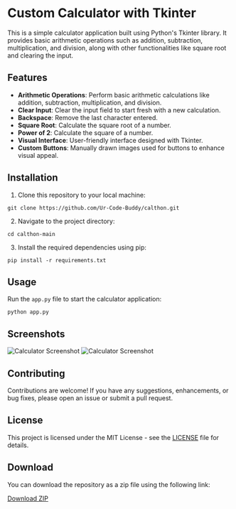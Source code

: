 # Custom Calculator with Tkinter

This is a simple calculator application built using Python's Tkinter library. It provides basic arithmetic operations such as addition, subtraction, multiplication, and division, along with other functionalities like square root and clearing the input.

## Features

- **Arithmetic Operations**: Perform basic arithmetic calculations like addition, subtraction, multiplication, and division.
- **Clear Input**: Clear the input field to start fresh with a new calculation.
- **Backspace**: Remove the last character entered.
- **Square Root**: Calculate the square root of a number.
- **Power of 2**: Calculate the square of a number.
- **Visual Interface**: User-friendly interface designed with Tkinter.
- **Custom Buttons**: Manually drawn images used for buttons to enhance visual appeal.

## Installation

1. Clone this repository to your local machine:

```
git clone https://github.com/Ur-Code-Buddy/calthon.git
```

2. Navigate to the project directory:

```
cd calthon-main
```

3. Install the required dependencies using pip:

```
pip install -r requirements.txt
```

## Usage

Run the `app.py` file to start the calculator application:

```
python app.py
```

## Screenshots

![Calculator Screenshot](screenshots/calculator_screenshot1.png)
![Calculator Screenshot](screenshots/calculator_screenshot2.png)

## Contributing

Contributions are welcome! If you have any suggestions, enhancements, or bug fixes, please open an issue or submit a pull request.

## License

This project is licensed under the MIT License - see the [LICENSE](LICENSE) file for details.

## Download

You can download the repository as a zip file using the following link:

[Download ZIP](https://github.com/Ur-Code-Buddy/calthon/archive/main.zip)
